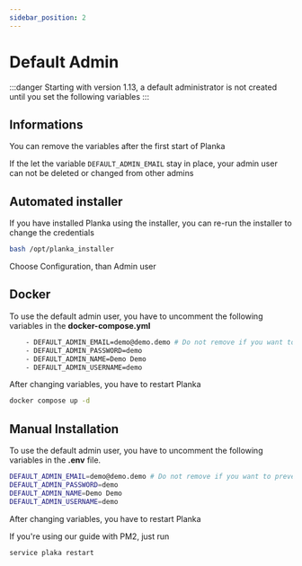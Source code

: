 ```yaml
---
sidebar_position: 2
---
```

# Default Admin
:::danger
Starting with version 1.13, a default administrator is not created until you set the following variables
:::

## Informations
You can remove the variables after the first start of Planka

If the let the variable `DEFAULT_ADMIN_EMAIL` stay in place, your admin user can not be deleted or changed from other admins


## Automated installer
If you have installed Planka using the installer, you can re-run the installer to change the credentials

```bash
bash /opt/planka_installer
```

Choose Configuration, than Admin user

## Docker
To use the default admin user, you have to uncomment the following variables in the **docker-compose.yml**

```bash
    - DEFAULT_ADMIN_EMAIL=demo@demo.demo # Do not remove if you want to prevent this user from being edited/deleted
    - DEFAULT_ADMIN_PASSWORD=demo
    - DEFAULT_ADMIN_NAME=Demo Demo
    - DEFAULT_ADMIN_USERNAME=demo
```

After changing variables, you have to restart Planka
```bash
docker compose up -d
```

## Manual Installation
To use the default admin user, you have to uncomment the following variables in the **.env** file.

```bash
DEFAULT_ADMIN_EMAIL=demo@demo.demo # Do not remove if you want to prevent this user from being edited/deleted
DEFAULT_ADMIN_PASSWORD=demo
DEFAULT_ADMIN_NAME=Demo Demo
DEFAULT_ADMIN_USERNAME=demo
```

After changing variables, you have to restart Planka

If you're using our guide with PM2, just run
```bash
service plaka restart
```
